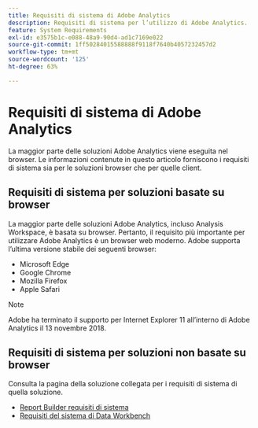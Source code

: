```yaml
---
title: Requisiti di sistema di Adobe Analytics
description: Requisiti di sistema per l’utilizzo di Adobe Analytics.
feature: System Requirements
exl-id: e3575b1c-e088-48a9-90d4-ad1c7169e022
source-git-commit: 1ff50284015588888f9118f7640b4057232457d2
workflow-type: tm+mt
source-wordcount: '125'
ht-degree: 63%

---
```


# Requisiti di sistema di Adobe Analytics

La maggior parte delle soluzioni Adobe Analytics viene eseguita nel browser. Le informazioni contenute in questo articolo forniscono i requisiti di sistema sia per le soluzioni browser che per quelle client.

## Requisiti di sistema per soluzioni basate su browser

La maggior parte delle soluzioni Adobe Analytics, incluso Analysis Workspace, è basata su browser. Pertanto, il requisito più importante per utilizzare Adobe Analytics è un browser web moderno. Adobe supporta l’ultima versione stabile dei seguenti browser:

* Microsoft Edge
* Google Chrome
* Mozilla Firefox
* Apple Safari

>[!NOTE]
>
>Adobe ha terminato il supporto per Internet Explorer 11 all’interno di Adobe Analytics il 13 novembre 2018.

## Requisiti di sistema per soluzioni non basate su browser

Consulta la pagina della soluzione collegata per i requisiti di sistema di quella soluzione.

* [Report Builder requisiti di sistema](/help/analyze/report-builder/setup/system-requirements.md)
* [Requisiti del sistema di Data Workbench](https://experienceleague.adobe.com/docs/data-workbench/using/install/c-data-workbench-client-install.html?lang=it)
